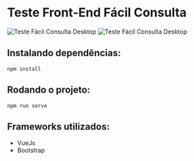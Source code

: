 # Teste Front-End Fácil Consulta

![Teste Fácil Consulta Desktop](https://imgur.com/a/750dOan)
![Teste Fácil Consulta Desktop](https://imgur.com/a/KaoEp4d)


## Instalando dependências:

```
npm install
```

## Rodando o projeto:
```
npm run serve
```

## Frameworks utilizados:
- VueJs
- Bootstrap 
